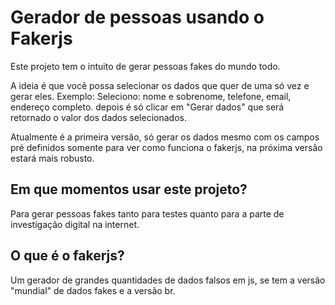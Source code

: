 # Gerador de pessoas usando o Fakerjs

Este projeto tem o intuito de gerar pessoas fakes do mundo todo.

A ideia é que você possa selecionar os dados que quer de uma só vez e gerar eles. Exemplo: Seleciono: nome e sobrenome, telefone, email, endereço completo. depois é só clicar em "Gerar dados" que será retornado o valor dos dados selecionados.

Atualmente é a primeira versão, só gerar os dados mesmo com os campos pré definidos somente para ver como funciona o fakerjs, na próxima versão estará mais robusto.

## Em que momentos usar este projeto?
Para gerar pessoas fakes tanto para testes quanto para a parte de investigação digital na internet.

## O que é o fakerjs?
Um gerador de grandes quantidades de dados falsos em js, se tem a versão "mundial" de dados fakes e a versão br.

